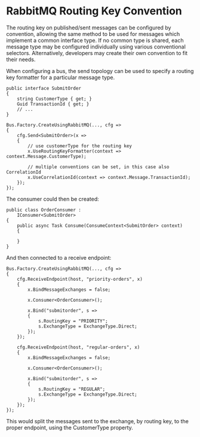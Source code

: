 # RabbitMQ Routing Key Convention

The routing key on published/sent messages can be configured by convention, allowing the same method to be used for messages which implement a common interface type. If no common type is shared, each message type may be configured individually using various conventional selectors. Alternatively, developers may create their own convention to fit their needs.

When configuring a bus, the send topology can be used to specify a routing key formatter for a particular message type.

```
public interface SubmitOrder
{
    string CustomerType { get; }
    Guid TransactionId { get; }
    // ...
}

Bus.Factory.CreateUsingRabbitMQ(..., cfg =>
{
    cfg.Send<SubmitOrder>(x =>
    {
        // use customerType for the routing key
        x.UseRoutingKeyFormatter(context => context.Message.CustomerType);

        // multiple conventions can be set, in this case also CorrelationId
        x.UseCorrelationId(context => context.Message.TransactionId);
    });
});
```

The consumer could then be created:

```
public class OrderConsumer :
    IConsumer<SubmitOrder>
{
    public async Task Consume(ConsumeContext<SubmitOrder> context)
    {

    }
}
```

And then connected to a receive endpoint:

```
Bus.Factory.CreateUsingRabbitMQ(..., cfg =>
{
    cfg.ReceiveEndpoint(host, "priority-orders", x)
    {
        x.BindMessageExchanges = false;
        
        x.Consumer<OrderConsumer>();

        x.Bind("submitorder", s => 
        {
            s.RoutingKey = "PRIORITY";
            s.ExchangeType = ExchangeType.Direct;
        });
    });

    cfg.ReceiveEndpoint(host, "regular-orders", x)
    {
        x.BindMessageExchanges = false;
        
        x.Consumer<OrderConsumer>();

        x.Bind("submitorder", s => 
        {
            s.RoutingKey = "REGULAR";
            s.ExchangeType = ExchangeType.Direct;
        });
    });
});
```

This would split the messages sent to the exchange, by routing key, to the proper endpoint, using the CustomerType property.